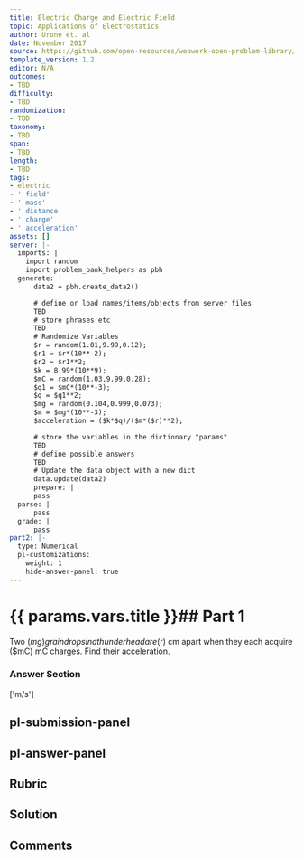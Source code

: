 ```yaml
---
title: Electric Charge and Electric Field
topic: Applications of Electrostatics
author: Urone et. al
date: November 2017
source: https://github.com/open-resources/webwork-open-problem-library/tree/master/Contrib/BrockPhysics/College_Physics_Urone/18.Electric_Field/18-08.Applications_of_Electrostatics/NU_U17_18_08_015.pg
template_version: 1.2
editor: N/A
outcomes:
- TBD
difficulty:
- TBD
randomization:
- TBD
taxonomy:
- TBD
span:
- TBD
length:
- TBD
tags:
- electric
- ' field'
- ' mass'
- ' distance'
- ' charge'
- ' acceleration'
assets: []
server: |-
  imports: |
    import random
    import problem_bank_helpers as pbh
  generate: |
      data2 = pbh.create_data2()

      # define or load names/items/objects from server files
      TBD
      # store phrases etc
      TBD
      # Randomize Variables
      $r = random(1.01,9.99,0.12);
      $r1 = $r*(10**-2);
      $r2 = $r1**2;
      $k = 8.99*(10**9);
      $mC = random(1.03,9.99,0.28);
      $q1 = $mC*(10**-3);
      $q = $q1**2;
      $mg = random(0.104,0.999,0.073);
      $m = $mg*(10**-3);
      $acceleration = ($k*$q)/($m*($r)**2);

      # store the variables in the dictionary "params"
      TBD
      # define possible answers
      TBD
      # Update the data object with a new dict
      data.update(data2)
      prepare: |
      pass
  parse: |
      pass
  grade: |
      pass
part2: |-
  type: Numerical
  pl-customizations:
    weight: 1
    hide-answer-panel: true
---
```


# {{ params.vars.title }}## Part 1 
Two ($mg) g raindrops in a thunderhead are ($r) cm apart when they each acquire ($mC) mC charges. Find their acceleration. 


### Answer Section 
['m/s']

## pl-submission-panel 


## pl-answer-panel 


## Rubric 


## Solution 


## Comments 



